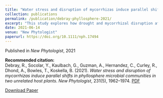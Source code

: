 ```yaml
---
title: "Water stress and disruption of mycorrhizas induce parallel shifts in phyllosphere microbial communities in two unrelated host plants"
collection: publications
permalink: /publication/debray-phyllosphere-2021/
excerpt: "This study explores how drought and mycorrhizal disruption affect leaf-associated microbial communities across plant species."
date: 2021-06-14
venue: "New Phytologist"
paperurl: https://doi.org/10.1111/nph.17494
---
```


Published in *New Phytologist*, 2021

**Recommended citation:**  
Debray, R., Socolar, Y., Kaulbach, G., Guzman, A., Hernandez, C., Curley, R., Dhond, A., Bowles, T., Koskella, B. (2021). *Water stress and disruption of mycorrhizas induce parallel shifts in phyllosphere microbial communities in two unrelated host plants*. *New Phytologist*, 231(5), 1962–1974. [PDF](/files/New%20Phytologist%20-%202021%20-%20Debray%20-%20Water%20stress%20and%20disruption%20of%20mycorrhizas.pdf)

[Download Paper](/files/New%20Phytologist%20-%202021%20-%20Debray%20-%20Water%20stress%20and%20disruption%20of%20mycorrhizas.pdf)
